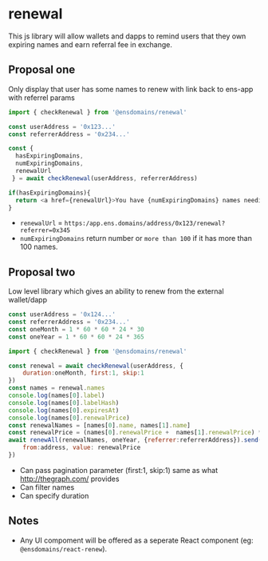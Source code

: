 # renewal

This js library will allow wallets and dapps to remind users that they own expiring names and earn referral fee in exchange.


## Proposal one 

Only display that user has some names to renew with link back to ens-app with referrel params

```js
import { checkRenewal } from '@ensdomains/renewal'

const userAddress = '0x123...'
const referrerAddress = '0x234...'

const {
  hasExpiringDomains,
  numExpiringDomains,
  renewalUrl
 } = await checkRenewal(userAddress, referrerAddress)

if(hasExpiringDomains){
  return <a href={renewalUrl}>You have {numExpiringDomains} names needing renewal!</a>
}
```

- `renewalUrl` = `https:/app.ens.domains/address/0x123/renewal?referrer=0x345`
- `numExpiringDomains` return number or `more than 100` if it has more than 100 names.

## Proposal two

Low level library which gives an ability to renew from the external wallet/dapp


```js
const userAddress = '0x124...'
const referrerAddress = '0x234...'
const oneMonth = 1 * 60 * 60 * 24 * 30
const oneYear = 1 * 60 * 60 * 24 * 365

import { checkRenewal } from '@ensdomains/renewal'

const renewal = await checkRenewal(userAddress, {
    duration:oneMonth, first:1, skip:1
})
const names = renewal.names
console.log(names[0].label)
console.log(names[0].labelHash)
console.log(names[0].expiresAt)
console.log(names[0].renewalPrice)
const renewalNames = [names[0].name, names[1].name]
const renewalPrice = (names[0].renewalPrice +  names[1].renewalPrice) * oneYear
await renewAll(renewalNames, oneYear, {referrer:referrerAddress}).send({
    from:address, value: renewalPrice
})
```

- Can pass pagination parameter (first:1, skip:1) same as what http://thegraph.com/ provides
- Can filter names
- Can specify duration

## Notes

- Any UI compoment will be offered as a seperate React component (eg: `@ensdomains/react-renew`).
